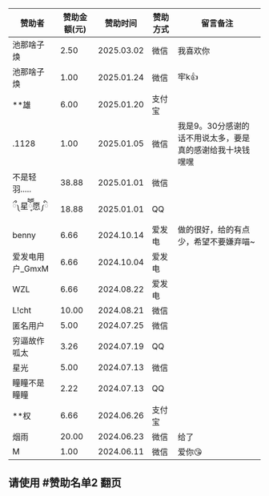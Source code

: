| 赞助者 | 赞助金额(元) | 赞助时间 | 赞助方式 | 留言备注 |
| --- | --- | --- | -- | --- |
| 池那啥子焕 | 2.50 | 2025.03.02 | 微信 | 我喜欢你 |
| 池那啥子焕 | 1.00 | 2025.01.24 | 微信 | 牢k👍 |
| **雄 | 6.00 | 2025.01.20 | 支付宝 | |
| .1128 | 1.00 | 2025.01.05 | 微信 | 我是9。30分感谢的话不用说太多，要是真的感谢给我十块钱嘿嘿 |
| 不是轻羽..... | 38.88 | 2025.01.01 | 微信 | |
| ྀ༾星ོཽ༷愿༿ི | 18.88 | 2025.01.01 | QQ | |
| benny | 6.66 | 2024.10.14 | 爱发电 | 做的很好，给的有点少，希望不要嫌弃喵~ |
| 爱发电用户_GmxM | 6.66 | 2024.10.04 | 爱发电 | |
| WZL | 6.66 | 2024.08.22 | 爱发电 | |
| L!cht | 10.00 | 2024.08.21 | 微信 | |
| 匿名用户 | 5.00 | 2024.07.25 | 微信 | |
| 穷逼故作呱太 | 3.26 | 2024.07.19 | QQ | |
| 星光 | 5.00 | 2024.07.13 | 微信 | |
| 瞳瞳不是瞳瞳 | 2.22 | 2024.07.13 | QQ | |
| **权 | 6.66 | 2024.06.26 | 支付宝 | |
| 烟雨 | 20.00 | 2024.06.23 | 微信 | 给了 |
| M | 1.00 | 2024.06.11 | 微信 | 爱你😘 |

## 请使用 #赞助名单2 翻页
